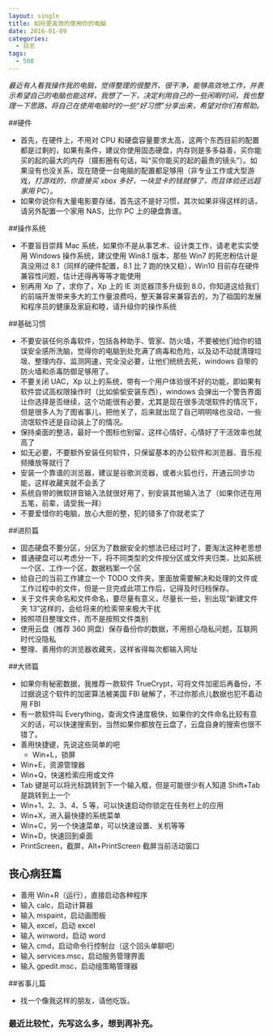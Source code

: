 ```yaml
---
layout: single
title: 如何更高效的使用你的电脑
date: 2016-01-09
categories:
  - 日志
tags:
  - 500
---
```


_最近有人看我操作我的电脑，觉得整理的很整齐、很干净，能够高效地工作，并表示希望自己的电脑也能这样，我想了一下，决定利用自己的一些闲暇时间，我也整理一下思路，将自己在使用电脑时的一些“好习惯”分享出来，希望对你们有帮助。_

##硬件

- 首先，在硬件上，不用对 CPU 和硬盘容量要求太高，这两个东西目前的配置都是过剩的，如果有条件，建议你使用固态硬盘，内存则是多多益善，买你能买的起的最大的内存（摄影圈有句话，叫“买你能买的起的最贵的镜头”）。如果没有也没关系，现在随便一台电脑的配置都足够用（非专业工作或大型游戏，_打游戏的，你直接买 xbox 多好，一块显卡的钱就够了，而且体验还远超家用 PC_）。
- 如果你说你有大量电影要存储，首先这不是好习惯，其次如果非得这样的话，请另外配置一个家用 NAS，比你 PC 上的硬盘靠谱。

##操作系统

- 不要盲目崇拜 Mac 系统，如果你不是从事艺术、设计类工作，请老老实实使用 Windows 操作系统，建议使用 Win8.1 版本，那些 Win7 的死忠粉估计是真没用过 8.1（同样的硬件配置，8.1 比 7 跑的快又稳），Win10 目前存在硬件兼容性问题，估计还得再等等才能使用
- 别再用 Xp 了，求你了，Xp 上的 IE 浏览器顶多升级到 8.0，你知道这给我们的前端开发带来多大的工作量浪费吗，整天兼容来兼容去的，为了祖国的发展和程序员的健康及家庭和睦，请升级你的操作系统

##基础习惯

- 不要安装任何杀毒软件，包括各种助手、管家、防火墙，不要被他们给你的错误安全感所洗脑，觉得你的电脑到处充满了病毒和危险，以及动不动就清理垃圾、整理内存、监测网速，完全没必要，让他们统统去死，windows 自带的防火墙和杀毒防御足够用了。
- 不要关闭 UAC，Xp 以上的系统，带有一个用户体验很不好的功能，即如果有软件尝试高权限操作时（比如偷偷安装东西），windows 会弹出一个警告界面让你选择是否继续，这个功能很有必要，尤其是现在很多流氓软件的情况下，但是很多人为了图省事儿，把他关了，后来就出现了自己明明啥也没动，一些流氓软件还是自动装上了的情况。
- 保持桌面的整洁，最好一个图标也别留，这样心情好，心情好了干活效率也就高了
- 如无必要，不要额外安装任何软件，只保留基本的办公软件和浏览器、音乐视频播放等就行了
- 安装一个靠谱的浏览器，建议是谷歌浏览器，或者火狐也行，开通云同步功能，这样收藏夹就不会丢了
- 系统自带的微软拼音输入法就很好用了，别安装其他输入法了（如果你还在用五笔，前辈，请受我一拜）
- 不要爱惜你的电脑，放心大胆的整，犯的错多了你就老实了

##进阶篇

- 固态硬盘不要分区，分区为了数据安全的想法已经过时了，要淘汰这种老思想
- 普通硬盘可以考虑分一下，将不同类型的文件按分区或文件夹归类，比如系统一个区、工作一个区、数据档案一个区
- 给自己的当前工作建立一个 TODO 文件夹，里面放需要解决和处理的文件或工作过程中的文件，但是一旦完成此项工作后，记得及时归档保存。
- 关于文件夹命名和文件命名，要尽量有意义，尽量长一些，别出现“新建文件夹 13”这样的，会给将来的检索带来极大干扰
- 按照项目整理文件，而不是按照文件类别
- 使用云盘（推荐 360 网盘）保存备份你的数据，不用担心隐私问题，互联网时代没隐私
- 整理、善用你的浏览器收藏夹，这样省得每次都输入网址

##大师篇

- 如果你有秘密数据，我推荐一款软件 TrueCrypt，可将文件加密后再备份，不过据说这个软件的加密算法被美国 FBI 破解了，不过你那点儿数据也犯不着动用 FBI
- 有一款软件叫 Everything，查询文件速度极快，如果你的文件命名比较有意义的话，可以快速搜索到，当然如果你都放在云盘了，云盘自身的搜索也很不错了。
- 善用快捷键，先说这些简单的吧
  - Win+L，锁屏
- Win+E，资源管理器
- Win+Q，快速检索应用或文件
- Tab 键是可以将光标跳转到下一个输入框，但是可能很少有人知道 Shift+Tab 是跳转到上一个
- Win+1、2、3、4、5 等，可以快速启动你锁定在任务栏上的应用
- Win+X，进入最快捷的系统菜单
- Win+C，另一个快速菜单，可以快速设置、关机等等
- Win+D，快速回到桌面
- PrintScreen，截屏，Alt+PrintScreen 截屏当前活动窗口

## 丧心病狂篇

- 善用 Win+R（运行），直接启动各种程序
- 输入 calc，启动计算器
- 输入 mspaint，启动画图板
- 输入 excel，启动 excel
- 输入 winword，启动 word
- 输入 cmd，启动命令行控制台（这个回头单聊吧）
- 输入 services.msc，启动服务管理界面
- 输入 gpedit.msc，启动组策略管理器

##省事儿篇

- 找一个像我这样的朋友，请他吃饭。

### 最近比较忙，先写这么多，想到再补充。
